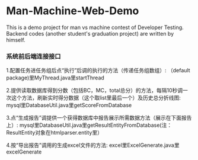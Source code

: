 # Man-Machine-Web-Demo
This is a demo project for man vs machine contest of Developer Testing.<br>
Backend codes (another student's graduation project) are written by himself.

### 系统前后端连接接口
1.配置任务进任务组后点“执行”后调的执行的方法（传递任务组数组）:
（default package)里MyThread.java里startThread

2.提供读取数据库得到分数（包括BC，MC，total总分）的方法，每隔10秒调一次这个方法，刷新实时得分数据（这个取list里最后一个）及历史总分折线图:
mysql里DatabaseUtil.java里getScoreFromDatabase


3.点“生成报告”调提供一个获得数据库中报告展示所需数据方法（展示在下面报告上）:
mysql里DatabaseUtil.java里getResultEntityFromDatabase(注：ResultEntity对象在htmlparser.entity里）


4.按“导出报告”调用的生成excel文件的方法:
excel里ExcelGenerate.java里excelGenerate